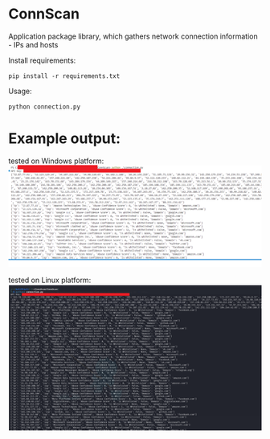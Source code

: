 # ConnScan
Application package library, which gathers network connection information - IPs and hosts


Install requirements:


```
pip install -r requirements.txt
```

Usage:

```
python connection.py
```

# Example output:

tested on Windows platform:
![alt text](image.png)

tested on Linux platform:
![alt text](image-1.png)

